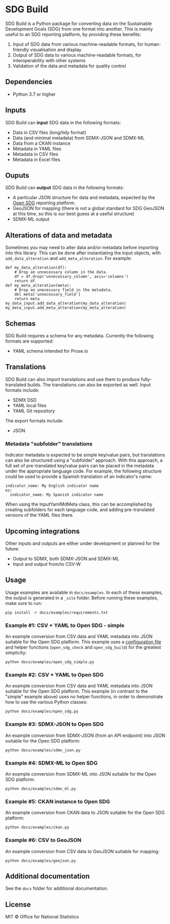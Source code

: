 # SDG Build

SDG Build is a Python package for converting data on the Sustainable Development Goals (SDG) from one format into another. This is mainly useful to an SDG reporting platform, by providing these benefits:

1. Input of SDG data from various machine-readable formats, for human-friendly visualisation and display
2. Output of SDG data to various machine-readable formats, for interoperability with other systems
3. Validation of the data and metadata for quality control

## Dependencies

* Python 3.7 or higher

## Inputs

SDG Build can **input** SDG data in the following formats:

* Data in CSV files (long/tidy format)
* Data (and minimal metadata) from SDMX-JSON and SDMX-ML
* Data from a CKAN instance
* Metadata in YAML files
* Metadata in CSV files
* Metadata in Excel files

## Ouputs

SDG Build can **output** SDG data in the following formats:

* A particular JSON structure for data and metadata, expected by the [Open SDG](https://open-sdg.org) reporting platform.
* GeoJSON for mapping (there is not a global standard for SDG GeoJSON at this time, so this is our best guess at a useful structure)
* SDMX-ML output

## Alterations of data and metadata

Sometimes you may need to alter data and/or metadata before importing into this library. This can be done after instantiating the input objects, with `add_data_alteration` and `add_meta_alteration`. For example:

```
def my_data_alteration(df):
    # Drop an unnecessary column in the data.
    df = df.drop('unnecessary_column', axis='columns')
    return df
def my_meta_alteration(meta):
    # Drop an unecessary field in the metadata.
    del meta['unnecessary_field']
    return meta
my_data_input.add_data_alteration(my_data_alteration)
my_meta_input.add_meta_alteration(my_meta_alteration)
```

## Schemas

SDG Build requires a schema for any metadata. Currently the following formats are supported:

* YAML schema intended for Prose.io

## Translations

SDG Build can also import translations and use them to produce fully-translated builds. The translations can also be exported as well. Input formats include:

* SDMX DSD
* YAML local files
* YAML Git repository

The export formats include:

* JSON

### Metadata "subfolder" translations

Indicator metadata is expected to be simple key/value pairs, but translations can also be structured using a "subfolder" approach. With this approach, a full set of pre-translated key/value pairs can be placed in the metadata under the appropriate language code. For example, the following structure could be used to provide a Spanish translation of an indicator's name:

```
indicator_name: My English indicator name
es:
  indicator_name: My Spanish indicator name
```

When using the InputYamlMdMeta class, this can be accomplished by creating subfolders for each language code, and adding pre-translated versions of the YAML files there.

## Upcoming integrations

Other inputs and outputs are either under development or planned for the future:

* Output to SDMX, both SDMX-JSON and SDMX-ML
* Input and output from/to CSV-W

## Usage

Usage examples are available in `docs/examples`. In each of these examples, the output is generated in a `_site` folder. Before running these examples, make sure to run:

```
pip install -r docs/examples/requirements.txt
```

### Example #1: CSV + YAML to Open SDG - simple

An example conversion from CSV data and YAML metadata into JSON suitable for the Open SDG platform. This example uses a [configuration file](https://github.com/open-sdg/sdg-build/blob/master/docs/examples/open_sdg_config.yml) and helper functions (`open_sdg_check` and `open_sdg_build`) for the greatest simplicity:

```
python docs/examples/open_sdg_simple.py
```

### Example #2: CSV + YAML to Open SDG

An example conversion from CSV data and YAML metadata into JSON suitable for the Open SDG platform. This example (in contrast to the "simple" example above) uses no helper functions, in order to demonstrate how to use the various Python classes:

```
python docs/examples/open_sdg.py
```

### Example #3: SDMX-JSON to Open SDG

An example conversion from SDMX-JSON (from an API endpoint) into JSON suitable for the Open SDG platform:

```
python docs/examples/sdmx_json.py
```

### Example #4: SDMX-ML to Open SDG

An example conversion from SDMX-ML into JSON suitable for the Open SDG platform:

```
python docs/examples/sdmx_ml.py
```

### Example #5: CKAN instance to Open SDG

An example conversion from CKAN data to JSON suitable for the Open SDG platform:

```
python docs/examples/ckan.py
```

### Example #6: CSV to GeoJSON

An example conversion from CSV data to GeoJSON suitable for mapping:

```
python docs/examples/geojson.py
```

## Additional documentation

See the `docs` folder for additional documentation.

## License

MIT © Office for National Statistics
